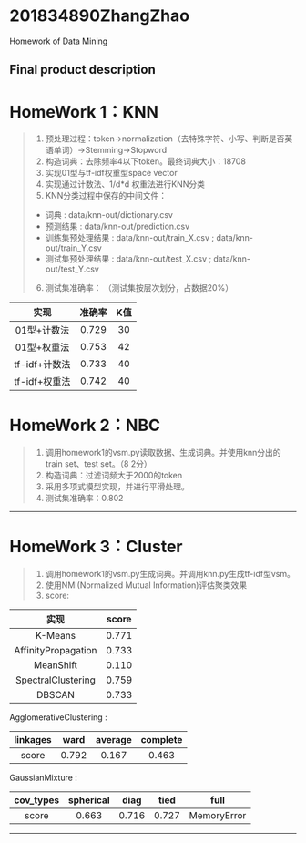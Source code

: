 # 201834890ZhangZhao
Homework of Data Mining

## Final product description 
# HomeWork 1：KNN
> 1. 预处理过程：token->normalization（去特殊字符、小写、判断是否英语单词）->Stemming->Stopword
> 2. 构造词典：去除频率4以下token。最终词典大小：18708
> 3. 实现01型与tf-idf权重型space vector
> 4. 实现通过计数法、1/d\*d 权重法进行KNN分类
> 5. KNN分类过程中保存的中间文件：
>  * 词典 : data/knn-out/dictionary.csv
>  * 预测结果 : data/knn-out/prediction.csv
>  * 训练集预处理结果 : data/knn-out/train_X.csv ;  data/knn-out/train_Y.csv
>  * 测试集预处理结果 : data/knn-out/test_X.csv ;  data/knn-out/test_Y.csv
> 6. 测试集准确率： （测试集按层次划分，占数据20%）  

 |   实现        |  准确率  |   K值  |
 |   :----:      | :----:  | :----: |
 |   01型+计数法    |  0.729  |   30   |
 | 01型+权重法    |  0.753  |   42   |
 | tf-idf+计数法  |  0.733  |   40   |
 | tf-idf+权重法  |  0.742  |   40   | 

# HomeWork 2：NBC
> 1. 调用homework1的vsm.py读取数据、生成词典。并使用knn分出的train set、test set。（8 2分）
> 2. 构造词典：过滤词频大于2000的token
> 3. 采用多项式模型实现，并进行平滑处理。
> 4. 测试集准确率：0.802
----------

# HomeWork 3：Cluster
> 1. 调用homework1的vsm.py生成词典。并调用knn.py生成tf-idf型vsm。
> 2. 使用NMI(Normalized Mutual Information)评估聚类效果
> 3. score:

|   实现        |  score  |   
 |   :----:      | :----:  | 
 |   K-Means    |  0.771  |  
 | AffinityPropagation    |  0.733  |   
 | MeanShift  |  0.110  |  
 | SpectralClustering  |  0.759  |  
 | DBSCAN  |  0.733  | 
 
 AgglomerativeClustering :
 
 |   linkages        |  ward  |    average  |    complete  |   
 |   :----:      | :----:  |    :----:      | :----:  | 
 |   score    |  0.792  | 0.167  | 0.463  | 
 
 GaussianMixture :
 
 |   cov_types        |  spherical  |    diag  |    tied  |   full |
 |   :----:      | :----:  |    :----:      | :----:  | :----:  | 
 |   score    |  0.663  | 0.716  | 0.727  |   MemoryError |
 
----------
